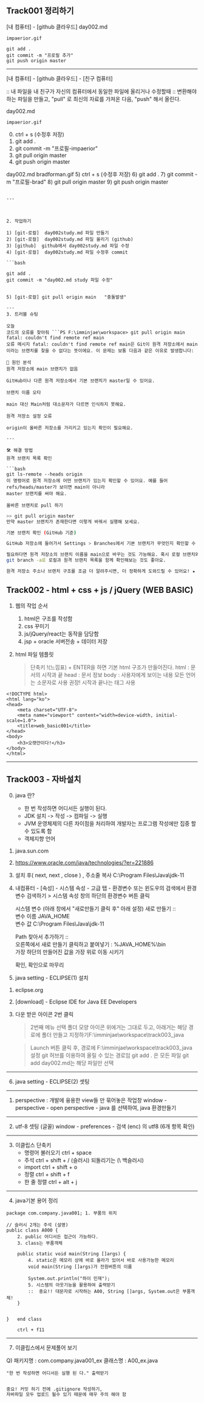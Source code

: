 ## Track001 정리하기

[내 컴퓨터] - [github 클라우드]
day002.md

```내프로필
impaerior.gif
```

``` 업로드시 사용한 방법
git add . 
git commit -m "프로필 추가"
git push origin master

```
---

[내 컴퓨터] - [github 클라우드] - [친구 컴퓨터]

:: 내 파일을 내 친구가 자신의 컴퓨터에서 동일한 파일에 올리거나 수정할때
:: 변환해야 하는 파일을 만들고, "pull" 로 최신의 자료를 가져온 다음, "push" 해서 올린다.

day002.md                                   

```내프로필                                  
impaerior.gif                               
```                                       
0) ctrl + s (수정후 저장)                     
1) git add .                                    
2) git commit -m "프로필-impaerior"             
3) git pull origin master                    
4) git push origin master                  

day002.md
bradforman.gif
5) ctrl + s (수정후 저장)
6) git add .
7) git commit -m "프로필-brad" 
8) git pull origin master 
9) git push origin master 

```

---



2. 작업하기

1) [git-로컬]  day002study.md 파일 만들기
2) [git-로컬]  day002study.md 파일 올리기 (github)
3) [github]  github에서 day002study.md 파일 수정
4) [git-로컬]  day002study.md 파일 수정후 commit

```bash

git add .
git commit -m "day002.md study 파일 수정"


5) [git-로컬] git pull origin main   "충돌발생"

---
3. 트러블 슈팅

오늘
코드의 오류를 찾아줘 ```PS F:\imminjae\workspace> git pull origin main fatal: couldn't find remote ref main
오류 메시지 fatal: couldn't find remote ref main은 Git이 원격 저장소에서 main이라는 브랜치를 찾을 수 없다는 뜻이에요. 이 문제는 보통 다음과 같은 이유로 발생합니다:

🧠 원인 분석
원격 저장소에 main 브랜치가 없음

GitHub이나 다른 원격 저장소에서 기본 브랜치가 master일 수 있어요.

브랜치 이름 오타

main 대신 Main처럼 대소문자가 다르면 인식하지 못해요.

원격 저장소 설정 오류

origin이 올바른 저장소를 가리키고 있는지 확인이 필요해요.

---

🛠️ 해결 방법
원격 브랜치 목록 확인

```bash
git ls-remote --heads origin
이 명령어로 원격 저장소에 어떤 브랜치가 있는지 확인할 수 있어요. 예를 들어 refs/heads/master가 보이면 main이 아니라
master 브랜치를 써야 해요.

올바른 브랜치로 pull 하기

```

```bash
>> git pull origin master
만약 master 브랜치가 존재한다면 이렇게 바꿔서 실행해 보세요.

기본 브랜치 확인 (GitHub 기준)

GitHub 저장소에 들어가서 Settings > Branches에서 기본 브랜치가 무엇인지 확인할 수 있어요.

필요하다면 원격 저장소의 브랜치 이름을 main으로 바꾸는 것도 가능해요. 혹시 로컬 브랜치와 원격 브랜치가 엇갈려 있다면,
git branch -a로 로컬과 원격 브랜치 목록을 함께 확인해보는 것도 좋아요.

원격 저장소 주소나 브랜치 구조를 조금 더 알려주시면, 더 정확하게 도와드릴 수 있어요! ★
```


## Track002 - html + css + js / jQuery (WEB BASIC)

1. 웹의 작업 순서
    1) html은 구조를 작성함
    2) css 꾸미기
    3) js/jQuery/react는 동작을 담당함
    4) jsp + oracle 서버전송 + 데이터 저장


2. html 파일 템플릿

    > 단축키 !(느낌표) + ENTER을 하면 기본 html 구조가 만들어진다.
    > html  : 문서의 시작과 끝
    > head  : 문서 정보
    > body  : 사용자에게 보이는 내용
    > 모든 언어는 소문자로 사용 권장! 
    > 시작과 끝나는 태그 사용


```
<!DOCTYPE html>
<html lang="ko">
<head>
    <meta charset="UTF-8">
    <meta name="viewport" content="width=device-width, initial-scale=1.0">
    <title>web_basic001</title>
</head>
<body>
    <h3>오랫만이다!</h3>
</body>
</html>

```

---
## Track003 - 자바설치

0) java 란?
    - 한 번 작성하면 어디서든 실행이 된다.
    - JDK 설치 -> 작성 -> 컴파일 -> 실행
    - JVM 운영체제의 다른 차이점을 처리하여  개발자는 프로그램 작성에만 집중 할 수 있도록 함
    - 객체지향 언어


1) java.sun.com
2) https://www.oracle.com/java/technologies/?er=221886
3) 설치 후( next, next , close ) , 주소줄 복사
C:\Program Files\Java\jdk-11

4) 내컴퓨터 - [속성] - 시스템 속성 - 고급 탭 - 환경변수 
    또는 윈도우의 검색에서 환경변수 검색하기 > 시스템 속성 창의 하단의 환경변수 버튼 클릭


   시스템 변수 (아래 창에서 "새로만들기 클릭 후" 아래 설정)
   새로 만들기 ::         
    변수 이름   JAVA_HOME   
    변수 값     C:\Program Files\Java\jdk-11
   
   Path 찾아서 추가하기 ::    
    오른쪽에서 새로 만들기 클릭하고 붙여넣기 : %JAVA_HOME%\bin   
    가장 하단의 만들어진 값을 가장 위로 이동 시키기

    확인, 확인으로 마무리 

5. java setting - ECLIPSE(1) 설치

1) eclipse.org
2) [download]  - Eclipse IDE for Java EE Developers

3) 다운 받은 아이콘 2번 클릭
    > 2번째 메뉴 선택
    > 폴더 모양 아이콘 위에거는 그대로 두고, 
    아래거는 해당 경로에 폴더 만들고 지정하기F:\imminjae\workspace\track003_java

    > Launch 버튼 클릭 후, 경로에 F:\imminjae\workspace\track003_java 설정
    > git 허브를 이용하여 올릴 수 있는 경로임
    > git add . 은 모든 파일
    > git add day002.md는 해당 파일만 선택

---
6. java setting - ECLIPSE(2) 셋팅

---
1) perspective : 개발에 융용한 view들 만 묶어놓은 작업창
    window - perspective - open perspective - java 를 선택하여,  java 환경만들기

---
2) utf-8  셋팅 (글꼴)
    window - preferences - 검색 (enc) 의 utf8 (6개 항목 확인)

---
3) 이클립스 단축키
    - 명령어 불러오기   ctrl + space
    - 주석             ctrl + shift + / (슬러시)    되돌리기는 (\ 백슬러시)
    - import          ctrl + shift + o 
    - 정렬             ctrl + shift +  f
    - 한 줄 정렬        ctrl + alt + j


---
4) java기본 용어 정리
```
package com.company.java001; 1. 부품의 위치

// 슬러시 2개는 주석 (설명)
public class A000 {
	2. public 어디서든 접근이 가능하다.
	3. class는 부품객체 
	
	public static void main(String []args) {
		4. static은 메모리 상에 바로 올라가 있어서 바로 사용가능한 메모리
		void main(String []args)가 전원버튼의 이름

        System.out.println("하이 민재");
		5. 시스템의 아웃기능을 활용하여 출력받기
        ::  중요!! 대문자로 시작하는 A00, String []args, System.out은 부품객체!
	}
	
	
}   end class

    ctrl + f11
```
---
7. 이클립스에서 문제풀어 보기

Q)  패키지명 : com.company.java001_ex
    클래스명 : A00_ex.java

    "한 번 작성하면 어디서든 실행 된 다." 출력받기

```bash

중요! 커밋 하기 전에 .gitignore 작성하기, 
자바파일 모두 업로드 될수 있기 때문에 매우 주의 해야 함

```
